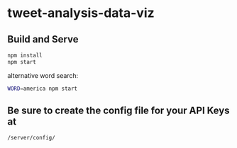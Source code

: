 # tweet-analysis-data-viz

## Build and Serve

``` bash
npm install
npm start
```

alternative word search:
``` bash
WORD=america npm start
```

## Be sure to create the config file for your API Keys at

`/server/config/`

